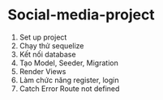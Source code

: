 # Social-media-project

1. Set up project
2. Chạy thử sequelize
3. Kết nối database
4. Tạo Model, Seeder, Migration
5. Render Views
6. Làm chức năng register, login
7. Catch Error Route not defined
